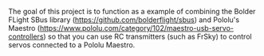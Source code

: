 The goal of this project is to function as a example of combining the Bolder FLight SBus library (https://github.com/bolderflight/sbus) and Pololu's Maestro (https://www.pololu.com/category/102/maestro-usb-servo-controllers) so that you can use RC transmitters (such as FrSky) to control servos connected to a Pololu Maestro. 

